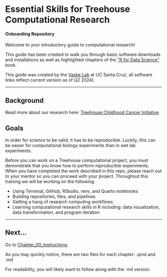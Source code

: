 # Essential Skills for Treehouse Computational Research

#### Onboarding Repository

Welcome to your introductory guide to computational research!

This guide has been created to walk you through basic software downloads and installations as well as highlighted chapters of the ["R for Data Science"](https://r4ds.hadley.nz) book.

This guide was created by the [Vaske Lab](https://vaskelab.ucsc.edu) at UC Santa Cruz; all software links reflect current version as of Q2 2024).

------------------------------------------------------------------------

## Background

Read more about our research here: [Treehouse Childhood Cancer Initiative](https://treehousegenomics.ucsc.edu)

## Goals

In order for science to be valid, it has to be reproducible. 
Luckily, this can be easier for computational biology experiments than in wet lab experiments. 

Before you can work on a Treehouse computational project, you must demonstrate that you know how to perform reproducible experiments. 
When you have completed the work described in this repo, please reach out to your mentor so you can proceed with your project. 
Throughout this training we will be working on the following:

-   Using Terminal, GitHub, RStudio, renv, and Quarto notebooks
-   Building repositories, files, and pipelines
-   Getting a hang of research computing workflows
-   Learning computational research skills in R including: data visualization, data transformation, and program iteration

------------------------------------------------------------------------

## Next...

Go to [Chapter_00_Instructions](https://github.com/UCSC-Treehouse/Essential-skills-for-Treehouse-computational-research/blob/main/Chapter-Instructions/Chapter_00_Instructions.md).

As you may quickly notice, there are *two* files for each chapter: .qmd and .md

For readability, you will likely want to follow along with the .md version.